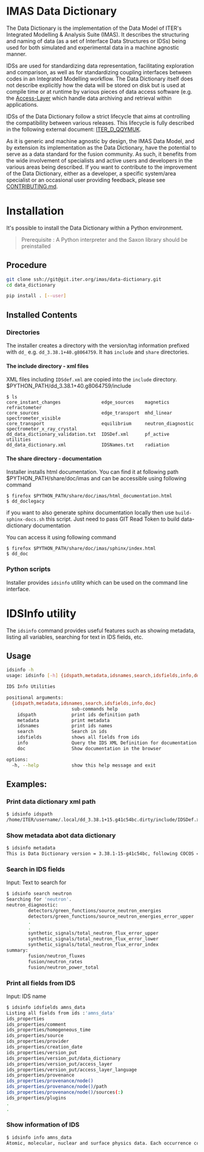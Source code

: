 # IMAS Data Dictionary

The Data Dictionary is the implementation of the Data Model of ITER's
Integrated Modelling & Analysis Suite (IMAS). It describes the
structuring and naming of data (as a set of Interface Data Structures
or IDSs) being used for both simulated and experimental data in a
machine agnostic manner.

IDSs are used for standardizing data representation, facilitating
exploration and comparison, as well as for standardizing coupling
interfaces between codes in an Integrated Modelling workflow. The Data
Dictionary itself does not describe explicitly how the data will be
stored on disk but is used at compile time or at runtime by various
pieces of data access software (e.g. the
[Access-Layer](https://git.iter.org/projects/IMAS/repos/access-layer)
which handle data archiving and retrieval within applications.

IDSs of the Data Dictionary follow a strict lifecycle that aims at
controlling the compatibility between various releases. This lifecycle
is fully described in the following external document:
[ITER_D_QQYMUK](https://user.iter.org/?uid=QQYMUK).

As it is generic and machine agnostic by design, the IMAS Data Model,
and by extension its implementation as the Data Dictionary, have the
potential to serve as a data standard for the fusion community. As
such, it benefits from the wide involvement of specialists and active
users and developers in the various areas being described. If you want
to contribute to the improvement of the Data Dictionary, either as a
developer, a specific system/area specialist or an occasional user
providing feedback, please see [CONTRIBUTING.md](CONTRIBUTING.md).

# Installation
It's possible to install the Data Dictionary within a Python environment.

> Prerequisite : A Python interpreter and the Saxon library should be preinstalled

## Procedure
```sh
git clone ssh://git@git.iter.org/imas/data-dictionary.git
cd data_dictionary

pip install . [--user]
```

## Installed Contents
### Directories

The installer creates a directory with the version/tag information prefixed with `dd_` e.g. `dd_3.38.1+40.g8064759`.
It has `include` and `share` directories.

#### The include directory - xml files

XML files including `IDSdef.xml` are copied into the `include` directory. 
$PYTHON_PATH/dd_3.38.1+40.g8064759/include
```
$ ls
core_instant_changes               edge_sources    magnetics           refractometer
core_sources                       edge_transport  mhd_linear          spectrometer_visible
core_transport                     equilibrium     neutron_diagnostic  spectrometer_x_ray_crystal
dd_data_dictionary_validation.txt  IDSDef.xml      pf_active           utilities
dd_data_dictionary.xml             IDSNames.txt    radiation
```
#### The share directory - documentation

Installer installs html documentation. You can find it at following path
$PYTHON_PATH/share/doc/imas
and can be accessible using following command
```
$ firefox $PYTHON_PATH/share/doc/imas/html_documentation.html
$ dd_doclegacy
```

if you want to also generate sphinx documentation locally then use 
`build-sphinx-docs.sh` this script. Just need to pass GIT Read Token to build data-dictionary documentation

You can access it using following command
```
$ firefox $PYTHON_PATH/share/doc/imas/sphinx/index.html
$ dd_doc
```

### Python scripts

Installer provides `idsinfo` utility which can be used on the command line interface. 

# IDSInfo utility
The `idsinfo` command provides useful features such as showing
metadata, listing all variables, searching for text in IDS fields,
etc.

## Usage

```sh
idsinfo -h
usage: idsinfo [-h] {idspath,metadata,idsnames,search,idsfields,info,doc} ...

IDS Info Utilities

positional arguments:
  {idspath,metadata,idsnames,search,idsfields,info,doc}
                        sub-commands help
    idspath             print ids definition path
    metadata            print metadata
    idsnames            print ids names
    search              Search in ids
    idsfields           shows all fields from ids
    info                Query the IDS XML Definition for documentation
    doc                 Show documentation in the browser

options:
  -h, --help            show this help message and exit

```

## Examples:

### Print data dictionary xml path

```sh
$ idsinfo idspath
/home/ITER/username/.local/dd_3.38.1+15.g41c54bc.dirty/include/IDSDef.xml
```

### Show metadata abot data dictionary

```sh
$ idsinfo metadata
This is Data Dictionary version = 3.38.1-15-g41c54bc, following COCOS = 11
```

### Search in IDS fields

Input: Text to search for
```sh
$ idsinfo search neutron
Searching for 'neutron'.
neutron_diagnostic:
        detectors/green_functions/source_neutron_energies
        detectors/green_functions/source_neutron_energies_error_upper
        .
        .
        synthetic_signals/total_neutron_flux_error_upper
        synthetic_signals/total_neutron_flux_error_lower
        synthetic_signals/total_neutron_flux_error_index
summary:
        fusion/neutron_fluxes
        fusion/neutron_rates
        fusion/neutron_power_total
```

### Print all fields from IDS

Input: IDS name
```sh
$ idsinfo idsfields amns_data
Listing all fields from ids :'amns_data'
ids_properties
ids_properties/comment
ids_properties/homogeneous_time
ids_properties/source
ids_properties/provider
ids_properties/creation_date
ids_properties/version_put
ids_properties/version_put/data_dictionary
ids_properties/version_put/access_layer
ids_properties/version_put/access_layer_language
ids_properties/provenance
ids_properties/provenance/node()
ids_properties/provenance/node()/path
ids_properties/provenance/node()/sources(:)
ids_properties/plugins
.
.
```

### Show information of IDS

```sh
$ idsinfo info amns_data
Atomic, molecular, nuclear and surface physics data. Each occurrence contains the data for a given element (nuclear charge), describing various physical processes. For each process, data tables are organized by charge states. The coordinate system used by the data tables is described under the coordinate_system node.
```
